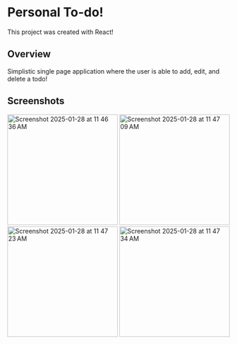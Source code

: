# Personal To-do!

This project was created with React!

## Overview

Simplistic single page application where the user is able to add, edit, and delete a todo!

## Screenshots

<img width="250" alt="Screenshot 2025-01-28 at 11 46 36 AM" src="https://github.com/user-attachments/assets/19ec2855-9d07-4081-906a-3e8e97f254b9" />

<img width="250" alt="Screenshot 2025-01-28 at 11 47 09 AM" src="https://github.com/user-attachments/assets/7794fca4-eb36-43b5-a710-d4cbfe505bd6" />

<img width="250" alt="Screenshot 2025-01-28 at 11 47 23 AM" src="https://github.com/user-attachments/assets/983c3264-c9ae-42bf-a743-c4dacf749eb7" />

<img width="250" alt="Screenshot 2025-01-28 at 11 47 34 AM" src="https://github.com/user-attachments/assets/4eb47ce3-aa55-4ba3-a3e5-e863619e5019" />
